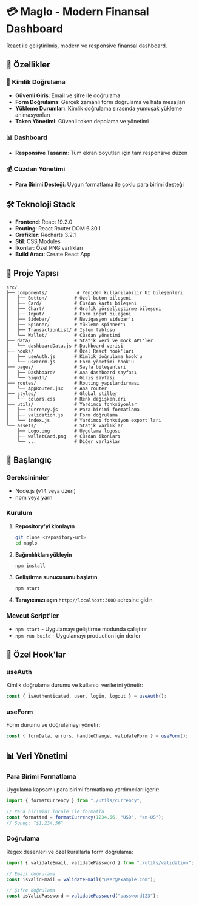 # 💳 Maglo - Modern Finansal Dashboard

React ile geliştirilmiş, modern ve responsive finansal dashboard.

## 🚀 Özellikler

### 🔐 Kimlik Doğrulama

- **Güvenli Giriş**: Email ve şifre ile doğrulama
- **Form Doğrulama**: Gerçek zamanlı form doğrulama ve hata mesajları
- **Yükleme Durumları**: Kimlik doğrulama sırasında yumuşak yükleme animasyonları
- **Token Yönetimi**: Güvenli token depolama ve yönetimi

### 📊 Dashboard

- **Responsive Tasarım**: Tüm ekran boyutları için tam responsive düzen

### 💰 Cüzdan Yönetimi

- **Para Birimi Desteği**: Uygun formatlama ile çoklu para birimi desteği

## 🛠️ Teknoloji Stack

- **Frontend**: React 19.2.0
- **Routing**: React Router DOM 6.30.1
- **Grafikler**: Recharts 3.2.1
- **Stil**: CSS Modules
- **İkonlar**: Özel PNG varlıkları
- **Build Aracı**: Create React App

## 📁 Proje Yapısı

```
src/
├── components/           # Yeniden kullanılabilir UI bileşenleri
│   ├── Button/          # Özel buton bileşeni
│   ├── Card/            # Cüzdan kartı bileşeni
│   ├── Chart/           # Grafik görselleştirme bileşeni
│   ├── Input/           # Form input bileşeni
│   ├── Sidebar/         # Navigasyon sidebar'ı
│   ├── Spinner/         # Yükleme spinner'ı
│   ├── TransactionList/ # İşlem tablosu
│   └── Wallet/          # Cüzdan yönetimi
├── data/                # Statik veri ve mock API'ler
│   └── dashboardData.js # Dashboard verisi
├── hooks/               # Özel React hook'ları
│   ├── useAuth.js       # Kimlik doğrulama hook'u
│   └── useForm.js       # Form yönetimi hook'u
├── pages/               # Sayfa bileşenleri
│   ├── Dashboard/       # Ana dashboard sayfası
│   └── SignIn/          # Giriş sayfası
├── routes/              # Routing yapılandırması
│   └── AppRouter.jsx    # Ana router
├── styles/              # Global stiller
│   └── colors.css       # Renk değişkenleri
├── utils/               # Yardımcı fonksiyonlar
│   ├── currency.js      # Para birimi formatlama
│   ├── validation.js    # Form doğrulama
│   └── index.js         # Yardımcı fonksiyon export'ları
└── assets/              # Statik varlıklar
    ├── Logo.png         # Uygulama logosu
    ├── walletCard.png   # Cüzdan ikonları
    └── ...              # Diğer varlıklar
```

## 🚀 Başlangıç

### Gereksinimler

- Node.js (v14 veya üzeri)
- npm veya yarn

### Kurulum

1. **Repository'yi klonlayın**

   ```bash
   git clone <repository-url>
   cd maglo
   ```

2. **Bağımlılıkları yükleyin**

   ```bash
   npm install
   ```

3. **Geliştirme sunucusunu başlatın**

   ```bash
   npm start
   ```

4. **Tarayıcınızı açın**
   `http://localhost:3000` adresine gidin

### Mevcut Script'ler

- `npm start` - Uygulamayı geliştirme modunda çalıştırır
- `npm run build` - Uygulamayı production için derler

## 🔧 Özel Hook'lar

### useAuth

Kimlik doğrulama durumu ve kullanıcı verilerini yönetir:

```javascript
const { isAuthenticated, user, login, logout } = useAuth();
```

### useForm

Form durumu ve doğrulamayı yönetir:

```javascript
const { formData, errors, handleChange, validateForm } = useForm();
```

## 📊 Veri Yönetimi

### Para Birimi Formatlama

Uygulama kapsamlı para birimi formatlama yardımcıları içerir:

```javascript
import { formatCurrency } from "./utils/currency";

// Para birimini locale ile formatla
const formatted = formatCurrency(1234.56, "USD", "en-US");
// Sonuç: "$1,234.56"
```

### Doğrulama

Regex desenleri ve özel kurallarla form doğrulama:

```javascript
import { validateEmail, validatePassword } from "./utils/validation";

// Email doğrulama
const isValidEmail = validateEmail("user@example.com");

// Şifre doğrulama
const isValidPassword = validatePassword("password123");
```
